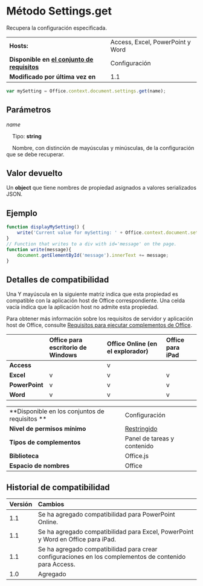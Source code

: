 
# Método Settings.get
Recupera la configuración especificada.

|||
|:-----|:-----|
|**Hosts:**|Access, Excel, PowerPoint y Word|
|**Disponible en [el conjunto de requisitos](../../docs/overview/specify-office-hosts-and-api-requirements.md)**|Configuración|
|**Modificado por última vez en**|1.1|

```js
var mySetting = Office.context.document.settings.get(name);
```


## Parámetros



_name_<br/>
&nbsp;&nbsp;&nbsp;&nbsp;Tipo: **string**

&nbsp;&nbsp;&nbsp;&nbsp;Nombre, con distinción de mayúsculas y minúsculas, de la configuración que se debe recuperar.

    



## Valor devuelto

Un **object** que tiene nombres de propiedad asignados a valores serializados JSON.


## Ejemplo




```js
function displayMySetting() {
    write('Current value for mySetting: ' + Office.context.document.settings.get('mySetting'));
}
// Function that writes to a div with id='message' on the page.
function write(message){
    document.getElementById('message').innerText += message; 
}
```




## Detalles de compatibilidad


Una Y mayúscula en la siguiente matriz indica que esta propiedad es compatible con la aplicación host de Office correspondiente. Una celda vacía indica que la aplicación host no admite esta propiedad.

Para obtener más información sobre los requisitos de servidor y aplicación host de Office, consulte [Requisitos para ejecutar complementos de Office](../../docs/overview/requirements-for-running-office-add-ins.md).



||**Office para escritorio de Windows**|**Office Online (en el explorador)**|**Office para iPad**|
|:-----|:-----|:-----|:-----|
|**Access**||v||
|**Excel**|v|v|v|
|**PowerPoint**|v|v|v|
|**Word**|v|v|v|

|||
|:-----|:-----|
|**Disponible en los conjuntos de requisitos **|Configuración|
|**Nivel de permisos mínimo**|[Restringido](../../docs/develop/requesting-permissions-for-api-use-in-content-and-task-pane-add-ins.md)|
|**Tipos de complementos**|Panel de tareas y contenido|
|**Biblioteca**|Office.js|
|**Espacio de nombres**|Office|

## Historial de compatibilidad




|**Versión**|**Cambios**|
|:-----|:-----|
|1.1|Se ha agregado compatibilidad para PowerPoint Online.|
|1.1|Se ha agregado compatibilidad para Excel, PowerPoint y Word en Office para iPad.|
|1.1|Se ha agregado compatibilidad para crear configuraciones en los complementos de contenido para Access.|
|1.0|Agregado|
